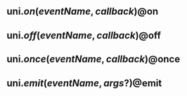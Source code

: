 ## uni.$on(eventName, callback) @$on

<!-- UTSAPIJSON.$on.description -->

<!-- UTSAPIJSON.$on.param -->

<!-- UTSAPIJSON.$on.returnValue -->

<!-- UTSAPIJSON.$on.example -->

<!-- UTSAPIJSON.$on.compatibility -->

<!-- UTSAPIJSON.$on.tutorial -->

## uni.$off(eventName, callback) @$off

<!-- UTSAPIJSON.$off.description -->

<!-- UTSAPIJSON.$off.param -->

<!-- UTSAPIJSON.$off.returnValue -->

<!-- UTSAPIJSON.$off.example -->

<!-- UTSAPIJSON.$off.compatibility -->

<!-- UTSAPIJSON.$off.tutorial -->

## uni.$once(eventName, callback) @$once

<!-- UTSAPIJSON.$once.description -->

<!-- UTSAPIJSON.$once.param -->

<!-- UTSAPIJSON.$once.returnValue -->

<!-- UTSAPIJSON.$once.example -->

<!-- UTSAPIJSON.$once.compatibility -->

<!-- UTSAPIJSON.$once.tutorial -->

## uni.$emit(eventName, args?) @$emit

<!-- UTSAPIJSON.$emit.description -->

<!-- UTSAPIJSON.$emit.param -->

<!-- UTSAPIJSON.$emit.returnValue -->

<!-- UTSAPIJSON.$emit.example -->

<!-- UTSAPIJSON.$emit.compatibility -->

<!-- UTSAPIJSON.$emit.tutorial -->

<!-- UTSAPIJSON.event-bus.example -->

<!-- UTSAPIJSON.general_type.name -->

<!-- UTSAPIJSON.general_type.param -->